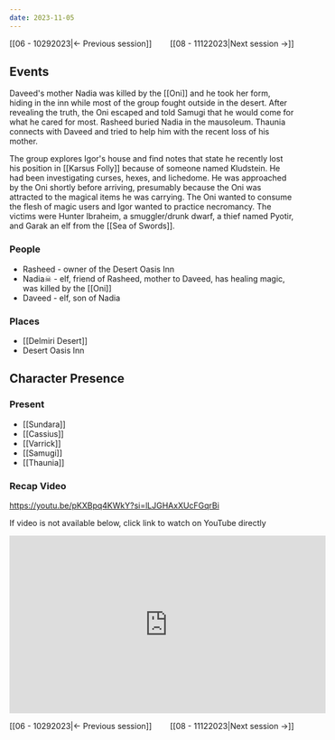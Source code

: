 ```yaml
---
date: 2023-11-05
---
```

[[06 - 10292023|← Previous session]] <span style="float: right;">[[08 - 11122023|Next session →]]</span>

## Events
Daveed's mother Nadia was killed by the [[Oni]] and he took her form, hiding in the inn while most of the group fought outside in the desert. After revealing the truth, the Oni escaped and told Samugi that he would come for what he cared for most. Rasheed buried Nadia in the mausoleum. Thaunia connects with Daveed and tried to help him with the recent loss of his mother.

The group explores Igor's house and find notes that state he recently lost his position in [[Karsus Folly]] because of someone named Kludstein. He had been investigating curses, hexes, and lichedome. He was approached by the Oni shortly before arriving, presumably because the Oni was attracted to the magical items he was carrying. The Oni wanted to consume the flesh of magic users and Igor wanted to practice necromancy. The victims were Hunter Ibraheim, a smuggler/drunk dwarf, a thief named Pyotir, and Garak an elf from the [[Sea of Swords]].

### People
- Rasheed - owner of the Desert Oasis Inn
- Nadia☠ - elf, friend of Rasheed, mother to Daveed, has healing magic, was killed by the [[Oni]] 
- Daveed - elf, son of Nadia

### Places 
- [[Delmiri Desert]] 
- Desert Oasis Inn

## Character Presence 
### Present
- [[Sundara]] 
- [[Cassius]] 
- [[Varrick]] 
- [[Samugi]] 
- [[Thaunia]] 

### Recap Video 

https://youtu.be/pKXBpq4KWkY?si=lLJGHAxXUcFGqrBi

If video is not available below, click link to watch on YouTube directly

<iframe width="560" height="315" src="https://www.youtube.com/embed/pKXBpq4KWkY?si=bejwTUwFDRBS1OqP" title="YouTube video player" frameborder="0" allow="accelerometer; autoplay; clipboard-write; encrypted-media; gyroscope; picture-in-picture; web-share" referrerpolicy="strict-origin-when-cross-origin" allowfullscreen></iframe>

[[06 - 10292023|← Previous session]] <span style="float: right;">[[08 - 11122023|Next session →]]</span>


